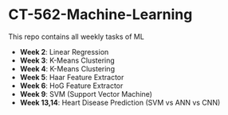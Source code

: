 # CT-562-Machine-Learning
This repo contains all weekly tasks of ML

- **Week 2**: Linear Regression 
- **Week 3**: K-Means Clustering
- **Week 4**: K-Means Clustering
- **Week 5**: Haar Feature Extractor
- **Week 6**: HoG Feature Extractor
- **Week 9**: SVM (Support Vector Machine)
- **Week 13,14**: Heart Disease Prediction (SVM vs ANN vs CNN)
